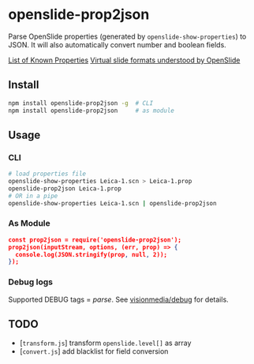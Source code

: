 # openslide-prop2json

Parse OpenSlide properties (generated by `openslide-show-properties`) to JSON.
It will also automatically convert number and boolean fields.

[List of Known Properties](http://openslide.org/docs/properties/)
[Virtual slide formats understood by OpenSlide](http://openslide.org/formats/)

## Install

```sh
npm install openslide-prop2json -g  # CLI
npm install openslide-prop2json     # as module
```

## Usage

### CLI

```sh
# load properties file
openslide-show-properties Leica-1.scn > Leica-1.prop
openslide-prop2json Leica-1.prop
# OR in a pipe
openslide-show-properties Leica-1.scn | openslide-prop2json
```

### As Module

```json
const prop2json = require('openslide-prop2json');
prop2json(inputStream, options, (err, prop) => {
  console.log(JSON.stringify(prop, null, 2));
});
```

### Debug logs

Supported DEBUG tags = *parse*.
See [visionmedia/debug](https://github.com/visionmedia/debug/) for details.

## TODO

- [`transform.js`] transform `openslide.level[]` as array
- [`convert.js`] add blacklist for field conversion
